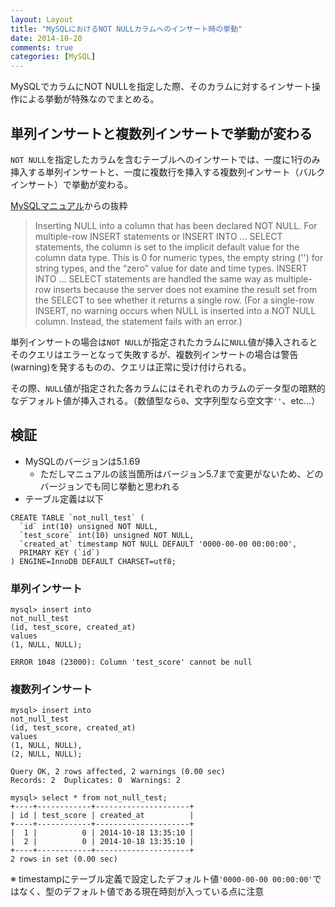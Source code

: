 ```yaml
---
layout: Layout
title: "MySQLにおけるNOT NULLカラムへのインサート時の挙動"
date: 2014-10-20
comments: true
categories: [MySQL]
---
```

MySQLでカラムにNOT NULLを指定した際、そのカラムに対するインサート操作による挙動が特殊なのでまとめる。

## 単列インサートと複数列インサートで挙動が変わる
 ``` NOT NULL ```を指定したカラムを含むテーブルへのインサートでは、一度に1行のみ挿入する単列インサートと、一度に複数行を挿入する複数列インサート（バルクインサート）で挙動が変わる。

[MySQLマニュアル](http://dev.mysql.com/doc/refman/5.6/en/insert.html)からの抜粋
> Inserting NULL into a column that has been declared NOT NULL. For multiple-row INSERT statements or INSERT INTO ... SELECT statements, the column is set to the implicit default value for the column data type. This is 0 for numeric types, the empty string ('') for string types, and the “zero” value for date and time types. INSERT INTO ... SELECT statements are handled the same way as multiple-row inserts because the server does not examine the result set from the SELECT to see whether it returns a single row. (For a single-row INSERT, no warning occurs when NULL is inserted into a NOT NULL column. Instead, the statement fails with an error.)

単列インサートの場合は``` NOT NULL ```が指定されたカラムに``` NULL ```値が挿入されるとそのクエリはエラーとなって失敗するが、複数列インサートの場合は警告(warning)を発するものの、クエリは正常に受け付けられる。

その際、``` NULL ```値が指定された各カラムにはそれぞれのカラムのデータ型の暗黙的なデフォルト値が挿入される。（数値型なら``` 0 ```、文字列型なら空文字``` '' ```、etc...）

## 検証
* MySQLのバージョンは5.1.69
    * ただしマニュアルの該当箇所はバージョン5.7まで変更がないため、どのバージョンでも同じ挙動と思われる
* テーブル定義は以下
``` mysql
CREATE TABLE `not_null_test` (
  `id` int(10) unsigned NOT NULL,
  `test_score` int(10) unsigned NOT NULL,
  `created_at` timestamp NOT NULL DEFAULT '0000-00-00 00:00:00',
  PRIMARY KEY (`id`)
) ENGINE=InnoDB DEFAULT CHARSET=utf8;
```

### 単列インサート
``` mysql
mysql> insert into
not_null_test
(id, test_score, created_at)
values
(1, NULL, NULL);

ERROR 1048 (23000): Column 'test_score' cannot be null
```

### 複数列インサート
``` mysql
mysql> insert into
not_null_test
(id, test_score, created_at)
values
(1, NULL, NULL),
(2, NULL, NULL);

Query OK, 2 rows affected, 2 warnings (0.00 sec)
Records: 2  Duplicates: 0  Warnings: 2 

mysql> select * from not_null_test;
+----+------------+---------------------+
| id | test_score | created_at          |
+----+------------+---------------------+
|  1 |          0 | 2014-10-18 13:35:10 |
|  2 |          0 | 2014-10-18 13:35:10 |
+----+------------+---------------------+
2 rows in set (0.00 sec)
```
※ timestampにテーブル定義で設定したデフォルト値``` '0000-00-00 00:00:00' ```ではなく、型のデフォルト値である現在時刻が入っている点に注意
